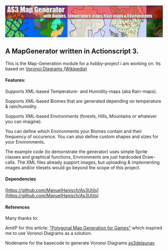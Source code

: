 

![Preview Image](https://github.com/ManuelHanisch/As3MapGenerator/blob/master/gh_preview.jpg)

## A MapGenerator written in Actionscript 3. 
This is the Map-Generation module for a hobby-project i am working on. 
Its based on [Voronoi Diagrams (Wikipedia)](https://en.wikipedia.org/wiki/Voronoi_diagram)

#### Features: 

Supports XML-based Temperature- and Humidity-maps (aka Rain-maps).

Supports XML-based Biomes that are generated depending on temperature & rain/humidity.

Supports XML-based Environments (forests, Hills, Mountains or whatever you can imagine).

You can define which Environments your Biomes contain and their frequency of occurence.
You can also define custom shapes and sizes for your Environments.   

The example code (to demonstrate the generator) uses simple Sprite classes and graphical functions, Environments are just hardcoded Draw-calls.
The XML files already support images, but uploading & implementing images and/or tilesets would go beyond the scope of this project.


#### Dependencies
[https://github.com/ManuelHanisch/As3Utils](https://github.com/ManuelHanisch/As3Utils)

#### References 
Many thanks to:

AmitP for this article: ["Polygonal Map Generation for Games"](http://www-cs-students.stanford.edu/~amitp/game-programming/polygon-map-generation/)
which inspired me to use Voronoi Diagrams as a solution.

Nodename for the basecode to generate Voronoi Diagrams [as3delaunay](http://nodename.github.io/as3delaunay/).
  




